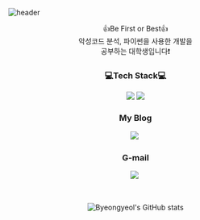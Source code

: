 ![header](https://capsule-render.vercel.app/api?type=waving&color=auto&height=300&section=header&text=Byeong%20Yeol's%20Git&desc=https://bymalware.tistory.com/&descAlign=64&descAlignY=45&fontSize=70&fontAlignY=30)
<br>
<p align='center'>
    👍Be First or Best👍</br>
    악성코드 분석, 파이썬을 사용한 개발을</br>
    공부하는 대학생입니다❗
</p>
<h3 align='center'>💻Tech Stack💻</h3>

<p align='center'>
    <img src='https://img.shields.io/badge/Python-3766AB?style=flat-square&logo=Python&logoColor=white'>
    <img src="https://img.shields.io/badge/JavaScript-F7DF1E?style=flat-square&logo=JavaScript&logoColor=black">
</p>

<h3 align='center'>My Blog</h3>

<p align='center'>
  <a href="https://y30l.tistory.com"><img src="https://img.shields.io/badge/My%20Tistory-20C997?style=flat-square&logo=Velog&logoColor=white"/></a>&nbsp
</p>

<h3 align='center'>G-mail</h3>

<p align='center'>
  <a href="mailto:qudduf9313@gmail.com"><img src="https://img.shields.io/badge/G--Mail-EA4335?style=flat-square&logo=Gmail&logoColor=white"/></a>&nbsp
</p>

</br>
<div align='center'>

![Byeongyeol's GitHub stats](https://github-readme-stats.vercel.app/api?username=byeongyeolahn&show_icons=true)
